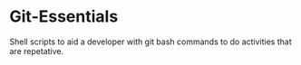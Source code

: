 # Git-Essentials
Shell scripts to aid a developer with git bash commands to do activities that are repetative.

